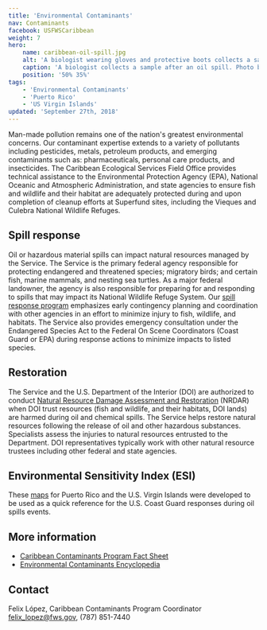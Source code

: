 ```yaml
---
title: 'Environmental Contaminants'
nav: Contaminants
facebook: USFWSCaribbean
weight: 7
hero:
    name: caribbean-oil-spill.jpg
    alt: 'A biologist wearing gloves and protective boots collects a sample after an oil spill.'
    caption: 'A biologist collects a sample after an oil spill. Photo by USFWS.'
    position: '50% 35%'
tags:
    - 'Environmental Contaminants'
    - 'Puerto Rico'
    - 'US Virgin Islands'
updated: 'September 27th, 2018'
---
```


Man-made pollution remains one of the nation's greatest environmental concerns. Our contaminant expertise extends to a variety of pollutants including pesticides, metals, petroleum products, and emerging contaminants such as: pharmaceuticals, personal care products, and insecticides. The Caribbean Ecological Services Field Office provides technical assistance to the Environmental Protection Agency (EPA), National Oceanic and Atmospheric Administration, and state agencies to ensure fish and wildlife and their habitat are adequately protected during and upon completion of cleanup efforts at Superfund sites, including the Vieques and Culebra National Wildlife Refuges.

## Spill response

Oil or hazardous material spills can impact natural resources managed by the Service. The Service is the primary federal agency responsible for protecting endangered and threatened species; migratory birds; and certain fish, marine mammals, and nesting sea turtles. As a major federal landowner, the agency is also responsible for preparing for and responding to spills that may impact its National Wildlife Refuge System. Our [spill response program](https://alaska.fws.gov/fisheries/contaminants/spill.htm) emphasizes early contingency planning and coordination with other agencies in an effort to minimize injury to fish, wildlife, and habitats. The Service also provides emergency consultation under the Endangered Species Act to the Federal On Scene Coordinators (Coast Guard or EPA) during response actions to minimize impacts to listed species.

## Restoration

The Service and the U.S. Department of the Interior (DOI) are authorized to conduct [Natural Resource Damage Assessment and Restoration](https://restoration.doi.gov/) (NRDAR) when DOI trust resources (fish and wildlife, and their habitats, DOI lands) are harmed during oil and chemical spills. The Service helps restore natural resources following the release of oil and other hazardous substances. Specialists assess the injuries to natural resources entrusted to the Department. DOI representatives typically work with other natural resource trustees including other federal and state agencies.

## Environmental Sensitivity Index (ESI)

These [maps](/reading-room?q=Caribbean+environmental+sensitivity+index) for Puerto Rico and the U.S. Virgin Islands were developed to be used as a quick reference for the U.S. Coast Guard responses during oil spills events.

## More information

- [Caribbean Contaminants Program Fact Sheet](/pdf/fact-sheet/caribbean-contaminants.pdf)
- [Environmental Contaminants Encyclopedia](http://www.nature.nps.gov/hazardssafety/toxic/)

## Contact

Felix López, Caribbean Contaminants Program Coordinator
[felix_lopez@fws.gov](mailto:felix_lopez@fws.gov), (787) 851-7440
